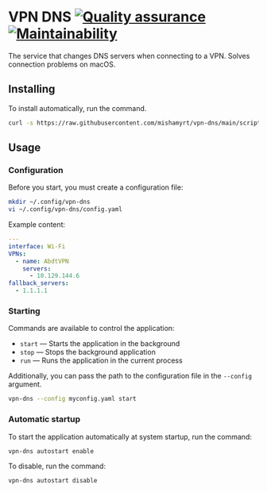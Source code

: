 # VPN DNS [![Quality assurance](https://github.com/mishamyrt/vpn-dns/actions/workflows/qa.yaml/badge.svg)](https://github.com/mishamyrt/vpn-dns/actions/workflows/qa.yaml) [![Maintainability](https://api.codeclimate.com/v1/badges/0feb5c97955ba991b140/maintainability)](https://codeclimate.com/github/mishamyrt/vpn-dns/maintainability)

The service that changes DNS servers when connecting to a VPN. Solves connection problems on macOS.

## Installing

To install automatically, run the command.

```sh
curl -s https://raw.githubusercontent.com/mishamyrt/vpn-dns/main/scripts/install_latest.py | python3
```

## Usage

### Configuration

Before you start, you must create a configuration file:

```sh
mkdir ~/.config/vpn-dns
vi ~/.config/vpn-dns/config.yaml
```

Example content:

```yaml
---
interface: Wi-Fi
VPNs:
  - name: AbdtVPN
    servers:
      - 10.129.144.6
fallback_servers:
  - 1.1.1.1
```

### Starting

Commands are available to control the application:

* `start` — Starts the application in the background
* `stop` — Stops the background application
* `run` — Runs the application in the current process

Additionally, you can pass the path to the configuration file in the `--config` argument.

```sh
vpn-dns --config myconfig.yaml start
```

### Automatic startup

To start the application automatically at system startup, run the command:

```sh
vpn-dns autostart enable
```

To disable, run the command:

```sh
vpn-dns autostart disable
```

